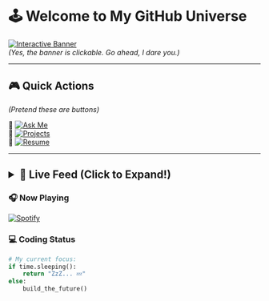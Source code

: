<!-- <h1 align="center">Hi 👋, I'm Jay Lokhande 😎</h1>
<!-- <h3 align="center">Computer Engeerning at College of Engineering, Pune. I love to make projects and to use skills I have learned. Coding I first heard in school time and got excited how its will be and then I first got to their are computer languages in 10th from friends started very little in 10th C++ but leaved due to studies then I got admission at COEP in Computer Engineering love to explore here about coding world.</h3> -->
<!--
-  Stronger than I was
  <br>
Jo bhi socha hai wohi karna hai tuze haan
  <br>

chahe jo bhi ho jaye sapno ke liye ladte hai rehna  <br>
<!---
jab hoga tera kaam ki taareef, meetha bhi lagne lagega ye pasina  <br>

jab hoga tera naam hi aakhir, dekhta rahega ye zamana  <br>-->


<!-- <h3 align="left">Connect with me:</h3>
<p align="left">
<a href="https://twitter.com/jaylokhande100" target="blank"><img align="center" src="https://raw.githubusercontent.com/rahuldkjain/github-profile-readme-generator/master/src/images/icons/Social/twitter.svg" alt="jaylokhande100" height="30" width="40" /></a>
<a href="https://linkedin.com/in/jay-lokhande" target="blank"><img align="center" src="https://raw.githubusercontent.com/rahuldkjain/github-profile-readme-generator/master/src/images/icons/Social/linked-in-alt.svg" alt="jay-lokhande" height="30" width="40" /></a>
<a href="https://www.hackerrank.com/jaylokhande2711" target="blank"><img align="center" src="https://raw.githubusercontent.com/rahuldkjain/github-profile-readme-generator/master/src/images/icons/Social/hackerrank.svg" alt="jaylokhande2711" height="30" width="40" /></a>
</p>

<h3 align="left">Languages and Tools:</h3>
<p align="left"> <a href="https://getbootstrap.com" target="_blank" rel="noreferrer"> <img src="https://raw.githubusercontent.com/devicons/devicon/master/icons/bootstrap/bootstrap-plain-wordmark.svg" alt="bootstrap" width="40" height="40"/> </a> <a href="https://www.w3schools.com/css/" target="_blank" rel="noreferrer"> <img src="https://raw.githubusercontent.com/devicons/devicon/master/icons/css3/css3-original-wordmark.svg" alt="css3" width="40" height="40"/> </a> <a href="https://expressjs.com" target="_blank" rel="noreferrer"> <img src="https://raw.githubusercontent.com/devicons/devicon/master/icons/express/express-original-wordmark.svg" alt="express" width="40" height="40"/> </a> <a href="https://flask.palletsprojects.com/" target="_blank" rel="noreferrer"> <img src="https://www.vectorlogo.zone/logos/pocoo_flask/pocoo_flask-icon.svg" alt="flask" width="40" height="40"/> </a> <a href="https://www.w3.org/html/" target="_blank" rel="noreferrer"> <img src="https://raw.githubusercontent.com/devicons/devicon/master/icons/html5/html5-original-wordmark.svg" alt="html5" width="40" height="40"/> </a> <a href="https://www.java.com" target="_blank" rel="noreferrer"> <img src="https://raw.githubusercontent.com/devicons/devicon/master/icons/java/java-original.svg" alt="java" width="40" height="40"/> </a> <a href="https://developer.mozilla.org/en-US/docs/Web/JavaScript" target="_blank" rel="noreferrer"> <img src="https://raw.githubusercontent.com/devicons/devicon/master/icons/javascript/javascript-original.svg" alt="javascript" width="40" height="40"/> </a> <a href="https://nodejs.org" target="_blank" rel="noreferrer"> <img src="https://raw.githubusercontent.com/devicons/devicon/master/icons/nodejs/nodejs-original-wordmark.svg" alt="nodejs" width="40" height="40"/> </a> <a href="https://postman.com" target="_blank" rel="noreferrer"> <img src="https://www.vectorlogo.zone/logos/getpostman/getpostman-icon.svg" alt="postman" width="40" height="40"/> </a> <a href="https://www.python.org" target="_blank" rel="noreferrer"> <img src="https://raw.githubusercontent.com/devicons/devicon/master/icons/python/python-original.svg" alt="python" width="40" height="40"/> </a> </p> -->

<!--<p><img align="center" src="https://github-readme-stats.vercel.app/api/top-langs?username=jay-lokhande&show_icons=true&locale=en&layout=compact" alt="jay-lokhande" /></p>
--> 
# 🕹️ **Welcome to My GitHub Universe**  

[![Interactive Banner](https://img.shields.io/badge/CLICK_ME-%23FF0000.svg?style=for-the-badge&logo=github&logoColor=white)](https://github.com/yourusername)  
*(Yes, the banner is clickable. Go ahead, I dare you.)*

---

## 🎮 **Quick Actions**  
*(Pretend these are buttons)*  

🔘 [![Ask Me](https://img.shields.io/badge/ASK_ME_ANYTHING-00B2FF?style=flat-square)](https://github.com/yourusername/yourusername/issues/new?template=ask_me.md)  
🔘 [![Projects](https://img.shields.io/badge/SEE_PROJECTS-FF6B6B?style=flat-square)](https://github.com/yourusername?tab=repositories)  
🔘 [![Resume](https://img.shields.io/badge/DOWNLOAD_RESUME-8A2BE2?style=flat-square)](your_resume_link)  

---

## <details><summary>📡 **Live Feed** (Click to Expand!)</summary>

### 🎧 **Now Playing**  
[![Spotify](https://spotify-github-profile.vercel.app/api/view?uid=YOUR_SPOTIFY_ID&cover_image=true&theme=default)](https://open.spotify.com/user/YOUR_SPOTIFY_ID)

### 💻 **Coding Status**  
```python
# My current focus:
if time.sleeping():
    return "ZzZ... 💤"
else:
    build_the_future()

